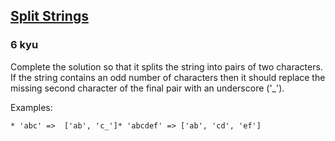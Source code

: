 <h2><a href=https://www.codewars.com/kata/515de9ae9dcfc28eb6000001/train/javascript/63afc9e284d04b001734a25e target="_blank">Split Strings</a></h2><h3>6 kyu</h3><p>Complete the solution so that it splits the string into pairs of two characters.  If the string contains an odd number of characters then it should replace the missing second character of the final pair with an underscore ('_').</p><p>Examples:</p><pre><code>* 'abc' =&gt;  ['ab', 'c_']* 'abcdef' =&gt; ['ab', 'cd', 'ef']</code></pre>